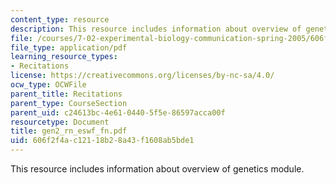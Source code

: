 ```yaml
---
content_type: resource
description: This resource includes information about overview of genetics module.
file: /courses/7-02-experimental-biology-communication-spring-2005/606f2f4ac12118b28a43f1608ab5bde1_gen2_rn_eswf_fn.pdf
file_type: application/pdf
learning_resource_types:
- Recitations
license: https://creativecommons.org/licenses/by-nc-sa/4.0/
ocw_type: OCWFile
parent_title: Recitations
parent_type: CourseSection
parent_uid: c24613bc-4e61-0440-5f5e-86597acca00f
resourcetype: Document
title: gen2_rn_eswf_fn.pdf
uid: 606f2f4a-c121-18b2-8a43-f1608ab5bde1
---
```

This resource includes information about overview of genetics module.